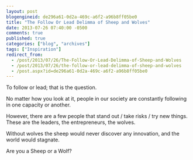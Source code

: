 ```yaml
---
layout: post
blogengineid: de296a61-0d2a-469c-a6f2-a96b8ff05be0
title: "The Follow Or Lead Delimma of Sheep and Wolves"
date: 2013-07-26 07:40:00 -0500
comments: true
published: true
categories: ["blog", "archives"]
tags: ["Inspiration"]
redirect_from: 
  - /post/2013/07/26/The-Follow-Or-Lead-Delimma-of-Sheep-and-Wolves
  - /post/2013/07/26/the-follow-or-lead-delimma-of-sheep-and-wolves
  - /post.aspx?id=de296a61-0d2a-469c-a6f2-a96b8ff05be0
---
```

<!-- more -->

To follow or lead; that is the question.

No matter how you look at it, people in our society are constantly following in one capacity or another.

However, there are a few people that stand out / take risks / try new things. These are the leaders, the entrepreneurs, the wolves.

Without wolves the sheep would never discover any innovation, and the world would stagnate.

Are you a Sheep or a Wolf?
